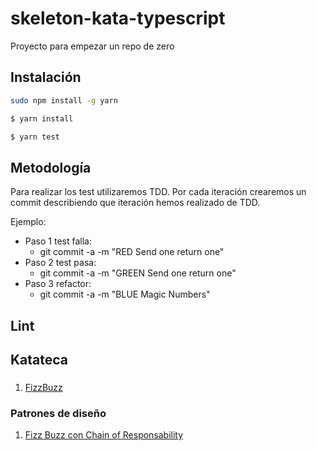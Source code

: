 # skeleton-kata-typescript
Proyecto para empezar un repo de zero

## Instalación 

```bash
sudo npm install -g yarn
```

```bash
$ yarn install
```

```bash
$ yarn test
```

## Metodología
Para realizar los test utilizaremos TDD. 
Por cada iteración crearemos un commit describiendo que iteración hemos realizado de TDD.

Ejemplo:
- Paso 1 test falla:
    - git commit -a -m "RED Send one return one"
- Paso 2 test pasa:
    - git commit -a -m "GREEN Send one return one"
- Paso 3 refactor:
    - git commit -a -m "BLUE Magic Numbers"

## Lint

## Katateca

### 
1. [FizzBuzz](katateca/katas/fizz_buzz.md)


### Patrones de diseño
1. [Fizz Buzz con Chain of Responsability](katateca/patrones_de_diseño/chain_of_responsability_fizz_buzz.md)